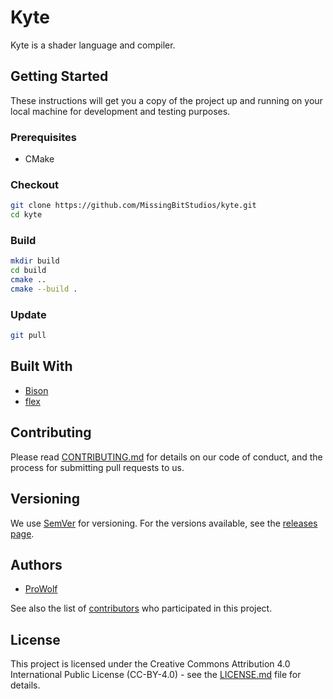 # Kyte

Kyte is a shader language and compiler.

## Getting Started

These instructions will get you a copy of the project up and running on your local machine for development and testing purposes.

### Prerequisites

* CMake

### Checkout

```sh
git clone https://github.com/MissingBitStudios/kyte.git
cd kyte
```

### Build

```sh
mkdir build
cd build
cmake ..
cmake --build .
```

### Update

```sh
git pull
```

## Built With

* [Bison](https://www.gnu.org/software/bison/)
* [flex](https://www.gnu.org/software/flex/)

## Contributing

Please read [CONTRIBUTING.md](CONTRIBUTING.md) for details on our code of conduct, and the process for submitting pull requests to us.

## Versioning

We use [SemVer](http://semver.org/spec/v2.0.0.html) for versioning. For the versions available, see the [releases page](https://github.com/MissingBitStudios/kyte/releases). 

## Authors

* [ProWolf](https://github.com/prowolf)

See also the list of [contributors](https://github.com/MissingBitStudios/kyte/graphs/contributors) who participated in this project.

## License

This project is licensed under the Creative Commons Attribution 4.0 International Public License (CC-BY-4.0) - see the [LICENSE.md](LICENSE.md) file for details.
